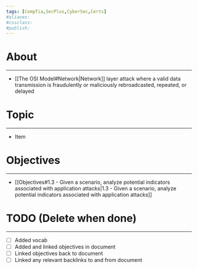 ```yaml
---
tags: [CompTia,SecPlus,CyberSec,Certs]
#aliases:
#cssclass:
#publish:
---
```


# About
---
- [[The OSI Model#Network|Network]] layer attack where a valid data transmission is fraudulently or maliciously rebroadcasted, repeated, or delayed

# Topic
---
- Item

# Objectives
---
- [[Objectives#1.3 - Given a scenario, analyze potential indicators associated with application attacks|1.3 - Given a scenario, analyze potential indicators associated with application attacks]]

# TODO (Delete when done)
---
- [ ] Added vocab
- [ ] Added and linked objectives in document
- [ ] Linked objectives back to document
- [ ] Linked any relevant backlinks to and from document